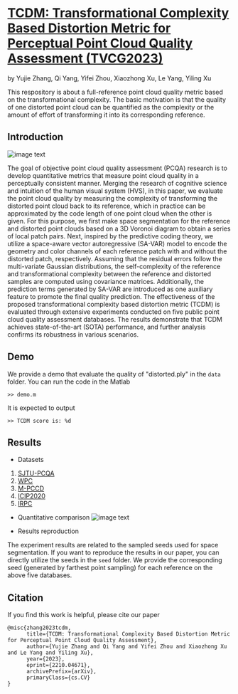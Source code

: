 # [TCDM: Transformational Complexity Based Distortion Metric for Perceptual Point Cloud Quality Assessment (TVCG2023)](https://arxiv.org/abs/2210.04671)
by Yujie Zhang, Qi Yang, Yifei Zhou, Xiaozhong Xu, Le Yang, Yiling Xu

This respository is about a full-reference point cloud quality metric based on the transformational complexity. The basic motivation is that the quality of one distorted point cloud can be quantified as the complexity or the amount of effort of transforming it into its corresponding reference.

## Introduction
![image text](https://github.com/zyj1318053/TCDM/blob/main/fig/Framework.png)

The goal of objective point cloud quality assessment (PCQA) research is to develop quantitative metrics that measure point cloud quality in a perceptually consistent manner. Merging the research of cognitive science and intuition of the human visual system (HVS), in this paper, we evaluate the point cloud quality by measuring the complexity of transforming the distorted point cloud back to its reference, which in practice can be approximated by the code length of one point cloud when the other is given. For this purpose, we first make space segmentation for the reference and distorted point clouds based on a 3D Voronoi diagram to obtain a series of local patch pairs. Next, inspired by the predictive coding theory, we utilize a space-aware vector autoregressive (SA-VAR) model to encode the geometry and color channels of each reference patch with and without the distorted patch, respectively. Assuming that the residual errors follow the multi-variate Gaussian distributions, the self-complexity of the reference and transformational complexity between the reference and distorted samples are computed using covariance matrices. Additionally, the prediction terms generated by SA-VAR are introduced as one auxiliary feature to promote the final quality prediction. The effectiveness of the proposed transformational complexity based distortion metric (TCDM) is evaluated through extensive experiments conducted on five public point cloud quality assessment databases. The results demonstrate that TCDM achieves state-of-the-art (SOTA) performance, and further analysis confirms its robustness in various scenarios. 
## Demo
We provide a demo that evaluate the quality of "distorted.ply" in the ```data``` folder. You can run the code in the Matlab
```
>> demo.m
```
It is expected to output
```
>> TCDM score is: %d
```

## Results
- Datasets
1. [SJTU-PCQA](https://smt.sjtu.edu.cn/database/point-cloud-subjective-assessment-database/)
2. [WPC](https://github.com/qdushl/Waterloo-Point-Cloud-Database)
3. [M-PCCD](https://www.epfl.ch/labs/mmspg/downloads/quality-assessment-for-point-cloud-compression/)
4. [ICIP2020](https://emergimg.di.ubi.pt/icip2020PC.html)
5. [IRPC](https://github.com/AlirezaJav/IRPC-Dataset)

- Quantitative comparison
![image text](https://github.com/zyj1318053/TCDM/blob/main/fig/table.png)


- Results reproduction

The experiment results are related to the sampled seeds used for space segmentation. If you want to reproduce the results in our paper, you can directly utilize the seeds in the ```seed``` folder. We provide the corresponding seed (generated by farthest point sampling) for each reference on the above five databases.


## Citation
If you find this work is helpful, please cite our paper
```
@misc{zhang2023tcdm,
      title={TCDM: Transformational Complexity Based Distortion Metric for Perceptual Point Cloud Quality Assessment}, 
      author={Yujie Zhang and Qi Yang and Yifei Zhou and Xiaozhong Xu and Le Yang and Yiling Xu},
      year={2023},
      eprint={2210.04671},
      archivePrefix={arXiv},
      primaryClass={cs.CV}
}
```
